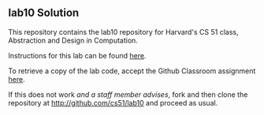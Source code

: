 
## lab10 Solution




This repository contains the lab10 repository for Harvard's
CS 51 class, Abstraction and Design in Computation.

Instructions for this lab can be found
[here](http://cs51.io/labs/lab10).

To retrieve a copy of the lab code, accept the Github Classroom
assignment [here](http://url.cs51.io/lab10).

If this does not work _and a staff member advises_, fork and then
clone the repository at 
<http://github.com/cs51/lab10> and proceed as usual.

